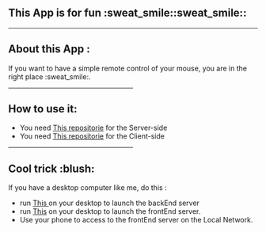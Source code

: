 <h2>This App is for fun :sweat_smile::sweat_smile::</h2>
<hr />
<h2>About this App :</h2>
If you want to have a simple remote control of your mouse, you are in the right place :sweat_smile:. 
<hr width="50%"/>
<h2>How to use it: </h2>
<ul>
  <li>
    You need <a href="https://github.com/JugurthaMoad/mouseControllerServer-side">This repositorie</a> for the Server-side
  </li>
  <li>
    You need <a href="https://github.com/JugurthaMoad/mouseControllerClient-side">This repositorie</a> for the Client-side
  </li>
  </ul>
<hr width="50%"/>
<h2>Cool trick :blush: </h2>
If you have a desktop computer like me, do this : 
<ul>
  <li>
    run <a href="https://github.com/JugurthaMoad/mouseControllerServer-side"> This </a> on your desktop to launch the backEnd server
  </li>
  <li>
    run <a href="https://github.com/JugurthaMoad/mouseControllerClient-side">This</a> on your desktop to launch the frontEnd server.
  </li>
  <li>
    Use your phone to access to the frontEnd server on the Local Network.
  </li>
  </ul>
